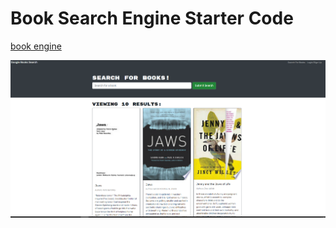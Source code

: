 # Book Search Engine Starter Code
<a href="" target="_blank">book engine </a>

<img src="./SS.PNG" alt="Alt text" title="Start">